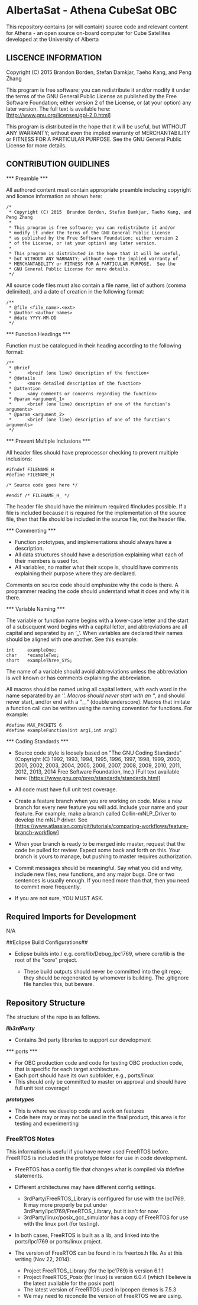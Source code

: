 # AlbertaSat - Athena CubeSat OBC #

This repository contains (or will contain) source code and relevant content for Athena - an open source on-board computer for Cube Satellites developed at the University of Alberta

## LISCENCE INFORMATION ##

Copyright (C) 2015  Brandon Borden, Stefan Damkjar, Taeho Kang, and Peng Zhang

This program is free software; you can redistribute it and/or modify it under the terms of the GNU General Public License as published by the Free Software Foundation; either version 2 of the License, or (at your option) any later version.
The full text is available here: [http://www.gnu.org/licenses/gpl-2.0.html]

This program is distributed in the hope that it will be useful, but WITHOUT ANY WARRANTY; without even the implied warranty of MERCHANTABILITY or FITNESS FOR A PARTICULAR PURPOSE.  See the GNU General Public License for more details.

## CONTRIBUTION GUIDLINES ##

*** Preamble ***

All authored content must contain appropriate preamble including copyright and licence information as shown here:

    /*
     * Copyright (C) 2015  Brandon Borden, Stefan Damkjar, Taeho Kang, and Peng Zhang
     *
     * This program is free software; you can redistribute it and/or
     * modify it under the terms of the GNU General Public License
     * as published by the Free Software Foundation; either version 2
     * of the License, or (at your option) any later version.
     *
     * This program is distributed in the hope that it will be useful,
     * but WITHOUT ANY WARRANTY; without even the implied warranty of
     * MERCHANTABILITY or FITNESS FOR A PARTICULAR PURPOSE.  See the
     * GNU General Public License for more details.
     */
	 
All source code files must also contain a file name, list of authors (comma delimited), and a date of creation in the following format:

    /**
	 * @file <file_name>.<ext>
	 * @author <author_names>
	 * @date YYYY-MM-DD
	 */
	 
*** Function Headings ***

Function must be catalogued in their heading according to the following format:

	/**
	 * @brief
	 * 		<breif (one line) description of the function>
	 * @details
	 * 		<more detailed description of the function>
	 * @attention
	 * 		<any comments or concerns regarding the function>
	 * @param <argument_1>
	 * 		<brief (one line) description of one of the function's arguments>
	 * @param <argument_2>
	 * 		<brief (one line) description of one of the function's arguments>
	 */
	 
*** Prevent Multiple Inclusions ***

All header files should have preprocessor checking to prevent multiple inclusions:

	#ifndef FILENAME_H
	#define FILENAME_H

	/* Source code goes here */

	#endif /* FILENAME_H_ */

The header file should have the minimum required #includes possible. If a file is included because it is required for the implementation of the source file, then that file should be included in the source file, not the header file.

*** Commenting ***

* Function prototypes, and implementations should always have a description.
* All data structures should have a description explaining what each of their members is used for.
* All variables, no matter what their scope is, should have comments explaining their purpose where they are declared.

Comments on source code should emphasize why the code is there. A programmer reading the code should understand what it does and why it is there.

*** Variable Naming ***

The variable or function name begins with a lower-case letter and the start of a subsequent word begins with a capital letter, and abbreviations are all capital and separated by an ‘_’. When variables are declared their names should be aligned with one another. See this example:

    int     exampleOne;
	char    *exampleTwo;
	short   exampleThree_SYS;
	
The name of a variable should avoid abbreviations unless the abbreviation is well known or has comments explaining the abbreviation.

All macros should be named using all capital letters, with each word in the name separated by an ‘_’. Macros should never start with an ‘_’, and should never start, and/or end with a “__” (double underscore). Macros that imitate a function call can be written using the naming convention for functions. For example:

    #define MAX_PACKETS 6
	#define exampleFunction(int arg1,int arg2)

*** Coding Standards ***

* Source code style is loosely based on "The GNU Coding Standards" (Copyright (C) 1992, 1993, 1994, 1995, 1996, 1997, 1998, 1999, 2000, 2001, 2002, 2003, 2004, 2005, 2006, 2007, 2008, 2009, 2010, 2011, 2012, 2013, 2014 Free Software Foundation, Inc.)
(Full text available here: [https://www.gnu.org/prep/standards/standards.html]

* All code must have full unit test coverage.
* Create a feature branch when you are working on code. Make a new branch for every new feature you will add. Include your name and your 
feature. For example, make a branch called Collin-mNLP_Driver to develop the mNLP driver. See [https://www.atlassian.com/git/tutorials/comparing-workflows/feature-branch-workflow]
* When your branch is ready to be merged into master, request that the code be pulled for review.  Expect some back and forth on this. Your branch is yours to manage, but pushing to master requires authorization.
* Commit messages should be meaningful. Say what you did and why, include new files, new functions, and any major bugs. One or two sentences is usually enough. If you need more than that, then you need to commit more frequently.
* If you are not sure, YOU MUST ASK.

## Required Imports for Development ##

N/A

##Eclipse Build Configurations##
* Eclipse builds into <project root>/<Build config name> e.g. core/lib/Debug_lpc1769, where core/lib is the root of the "core" project.
    * These build outputs should never be committed into the git repo; they should be regenerated by whomever is building.  The .gitignore file handles this, but beware.

## Repository Structure ##
The structure of the repo is as follows.

***lib3rdParty***

* Contains 3rd party libraries to support our development

*** ports ***

* For OBC production code and code for testing OBC production code, that is specific for each target architecture.  
* Each port should have its own subfolder, e.g., ports/linux 
* This should only be committed to master on approval and should have full unit test coverage!

***prototypes***

* This is where we develop code and work on features
* Code here may or may not be used in the final product, this area is for testing and experimenting

### FreeRTOS Notes ###
This information is useful if you have never used FreeRTOS before. FreeRTOS is included in the prototype folder for use in 
code development.

* FreeRTOS has a config file that changes what is compiled via #define statements.   
* Different architectures may have different config settings.  
    * 3rdParty/FreeRTOS_Library is configured for use with the lpc1769.  
It may more properly be put under 3rdParty/lpc1769/FreeRTOS_Library, but it isn't for now.
    * 3rdParty/linux/posix_gcc_simulator has a copy of FreeRTOS for use with the linux port (for testing).

* In both cases, FreeRTOS is built as a lib, and linked into the ports/lpc1769 or ports/linux project.
* The version of FreeRTOS can be found in its freertos.h file.  As at this writing (Nov 22, 2014):
    * Project FreeRTOS_Library (for the lpc1769) is version 6.1.1
    * Project FreeRTOS_Posix (for linux) is version 6.0.4 (which I believe is the latest available for the posix port)
    * The latest version of FreeRTOS used in lpcopen demos is 7.5.3
    * We may need to reconcile the version of FreeRTOS we are using.